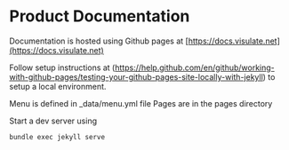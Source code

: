 # Product Documentation

Documentation is hosted using Github pages at [https://docs.visulate.net](https://docs.visulate.net)

Follow setup instructions at (https://help.github.com/en/github/working-with-github-pages/testing-your-github-pages-site-locally-with-jekyll) to setup a local environment.

Menu is defined in _data/menu.yml file
Pages are in the pages directory

Start a dev server using
```
bundle exec jekyll serve
```
